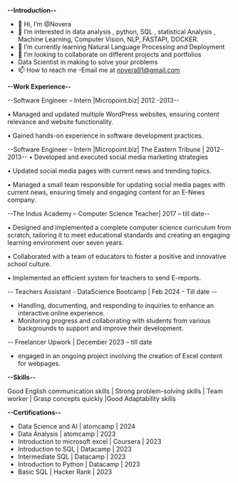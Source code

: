 **--Introduction--**

- 👋 Hi, I’m @Novera
- 👀 I’m interested in data analysis , python, SQL , statistical Analysis , Machine Learning, Computer Vision, NLP, FASTAPI, DOCKER.
- 🌱 I’m currently learning Natural Language Processing and Deployment
- 💞️ I’m looking to collaborate on different projects and portfolios
- Data Scientist in making to solve your problems
- 📫 How to reach me -Email me at novera91@gmail.com




**--Work Experience--** 


--Software Engineer – Intern |Micropoint.biz| 2012 -2013--

• Managed and updated multiple WordPress websites, ensuring content relevance and website functionality.

• Gained hands-on experience in software development practices.

--Software Engineer – Intern |Micropoint.biz| The Eastern Tribune | 2012-2013--
• Developed and executed social media marketing strategies

• Updated social media pages with current news and trending topics.

• Managed a small team responsible for updating social media pages with current news, ensuring timely and 
engaging content for an E-News company.

--The Indus Academy – Computer Science Teacher| 2017 – till date--

• Designed and implemented a complete computer science curriculum from scratch, tailoring it to meet educational 
  standards and creating an engaging learning environment over seven years.
  
• Collaborated with a team of educators to foster a positive and innovative school culture.

• Implemented an efficient system for teachers to send E-reports.

-- Teachers Assistant - DataScience Bootcamp |  Feb 2024 - Till date --
- Handling, documenting, and responding to inquiries to enhance an interactive online experience.
- Monitoring progress and collaborating with students from various backgrounds to support and improve their development.
  
-- Freelancer Upwork | December 2023 – till date
- engaged in an ongoing project involving the creation of Excel content for webpages.
   

**--Skills--**

Good English communication skills | Strong problem-solving skills | Team worker | Grasp concepts quickly |Good 
Adaptability skills

**--Certifications--**
- Data Science and AI | atomcamp | 2024
- Data Analysis | atomcamp | 2023
- Introduction to microsoft excel | Coursera | 2023
- Introduction to SQL | Datacamp | 2023
- Intermediate SQL | Datacamp | 2023
- Introduction to Python | Datacamp | 2023
- Basic SQL | Hacker Rank | 2023
  


<!---
Novera-123/Novera-123 is a ✨ special ✨ repository because its `README.md` (this file) appears on your GitHub profile.
You can click the Preview link to take a look at your changes.
--->
